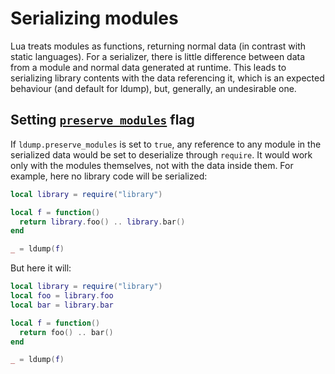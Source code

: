 # Serializing modules

Lua treats modules as functions, returning normal data (in contrast with static languages). For a serializer, there is little difference between data from a module and normal data generated at runtime. This leads to serializing library contents with the data referencing it, which is an expected behaviour (and default for ldump), but, generally, an undesirable one.

## Setting [`preserve_modules`](/docs/api.md#ldumppreserve_modules) flag

If `ldump.preserve_modules` is set to `true`, any reference to any module in the serialized data would be set to deserialize through `require`. It would work only with the modules themselves, not with the data inside them. For example, here no library code will be serialized:

```lua
local library = require("library")

local f = function()
  return library.foo() .. library.bar()
end

_ = ldump(f)
```

But here it will:

```lua
local library = require("library")
local foo = library.foo
local bar = library.bar

local f = function()
  return foo() .. bar()
end

_ = ldump(f)
```
